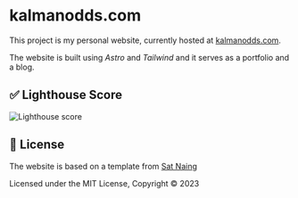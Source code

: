 # kalmanodds.com

This project is my personal website, currently hosted at [kalmanodds.com](https://kalmanodds.com).

The website is built using *Astro* and *Tailwind* and it serves as a portfolio and a blog.

## ✅ Lighthouse Score

![Lighthouse score](https://kalmanodds.com/assets/lighthouse-score.svg)

## 📜 License

The website is based on a template from [Sat Naing](https://satnaing.dev/)

Licensed under the MIT License, Copyright © 2023

